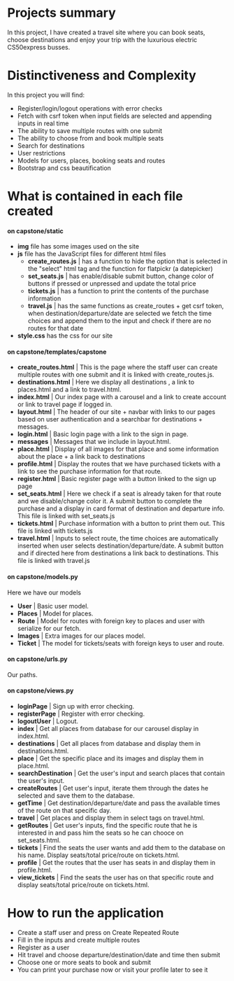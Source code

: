# Projects summary
In this project, I have created a travel site where you can book seats, choose destinations and enjoy your trip with the luxurious electric CS50express busses.

# Distinctiveness and Complexity
In this project you will find:
- Register/login/logout operations with error checks
- Fetch with csrf token when input fields are selected and appending inputs in real time
- The ability to save multiple routes with one submit
- The ability to choose from and book multiple seats
- Search for destinations
- User restrictions
- Models for users, places, booking seats and routes
- Bootstrap and css beautification

# What is contained in each file created
#### on capstone/static
- **img** file has some images used on the site
- **js** file has the JavaScript files for different html files
    - **create_routes.js** | has a function to hide the option that is selected in the "select" html tag and the function for flatpickr (a datepicker)
    - **set_seats.js** | has enable/disable submit button, change color of buttons if pressed or unpressed and update the total price
    - **tickets.js** | has a function to print the contents of the purchase information
    - **travel.js** | has the same functions as create_routes + get csrf token, when destination/departure/date are selected we fetch the time choices and append them to the input and check if there are no routes for that date
- **style.css** has the css for our site

#### on capstone/templates/capstone
- **create_routes.html** | This is the page where the staff user can create multiple routes with one submit and it is linked with create_routes.js.
- **destinations.html** | Here we display all destinations , a link to places.html and a link to travel.html.
- **index.html** | Our index page with a carousel and a link to create account or link to travel page if logged in.
- **layout.html** | The header of our site + navbar with links to our pages based on user authentication and a searchbar for destinations + messages.
- **login.html** | Basic login page with a link to the sign in page.
- **messages** | Messages that we include in layout.html.
- **place.html** | Display of all images for that place and some information about the place + a link back to destinations
- **profile.html** | Display the routes that we have purchased tickets with a link to see the purchase information for that route.
- **register.html** | Basic register page with a button linked to the sign up page
- **set_seats.html** | Here we check if a seat is already taken for that route and we disable/change color it. A submit button to complete the purchase and a display in card format of destination and departure info. This file is linked with set_seats.js
- **tickets.html** | Purchase information with a button to print them out. This file is linked with tickets.js
- **travel.html** | Inputs to select route, the time choices are automatically inserted when user selects destination/departure/date. A submit button and if directed here from destinations a link back to destinations. This file is linked with travel.js
#### on capstone/models.py
Here we have our models
- **User** | Basic user model.
- **Places** | Model for places.
- **Route** | Model for routes with foreign key to places and user with serialize for our fetch.
- **Images** | Extra images for our places model.
- **Ticket** | The model for tickets/seats with foreign keys to user and route.
#### on capstone/urls.py
Our paths.
#### on capstone/views.py
- **loginPage** | Sign up with error checking.
- **registerPage** | Register with error checking.
- **logoutUser** | Logout.
- **index** | Get all places from database for our carousel display in index.html.
- **destinations** | Get all places from database and display them in destinations.html.
- **place** | Get the specific place and its images and display them in place.html.
- **searchDestination** | Get the user's input and search places that contain the user's input.
- **createRoutes** | Get user's input, iterate them through the dates he selected and save them to the database.
- **getTime** | Get destination/departure/date and pass the available times of the route on that specific day.
- **travel** | Get places and display them in select tags on travel.html.
- **getRoutes** | Get user's inputs, find the specific route that he is interested in and pass him the seats so he can chooce on set_seats.html.
- **tickets** | Find the seats the user wants and add them to the database on his name. Display seats/total price/route on tickets.html.
- **profile** | Get the routes that the user has seats in and display them in profile.html.
- **view_tickets** | Find the seats the user has on that specific route and display seats/total price/route on tickets.html.

# How to run the application
- Create a staff user and press on Create Repeated Route
- Fill in the inputs and create multiple routes
- Register as a user
- Hit travel and choose departure/destination/date and time then submit
- Choose one or more seats to book and submit
- You can print your purchase now or visit your profile later to see it


